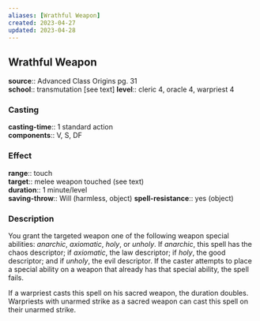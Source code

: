 ```yaml
---
aliases: [Wrathful Weapon]
created: 2023-04-27
updated: 2023-04-28
---
```


## Wrathful Weapon

**source**:: Advanced Class Origins pg. 31  
**school**:: transmutation \[see text\]
**level**:: cleric 4, oracle 4, warpriest 4

### Casting

**casting-time**:: 1 standard action  
**components**:: V, S, DF

### Effect

**range**:: touch  
**target**:: melee weapon touched (see text)  
**duration**:: 1 minute/level  
**saving-throw**:: Will (harmless, object)
**spell-resistance**:: yes (object)

### Description

You grant the targeted weapon one of the following weapon special abilities: *anarchic*, *axiomatic*, *holy*, or *unholy*. If *anarchic*, this spell has the chaos descriptor; if *axiomatic*, the law descriptor; if *holy*, the good descriptor; and if *unholy*, the evil descriptor. If the caster attempts to place a special ability on a weapon that already has that special ability, the spell fails.  
  
If a warpriest casts this spell on his sacred weapon, the duration doubles. Warpriests with unarmed strike as a sacred weapon can cast this spell on their unarmed strike.
